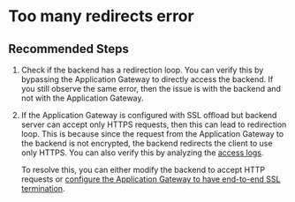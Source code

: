 <properties 
    pageTitle="I'm encountering too many redirects"
    description="Too many redirects"
    service="microsoft.network"
    resource="applicationgateways"
    authors="abshamsft"
    ms.author="absha"
    displayOrder="26"
    selfHelpType="resource"
    articleId="application-gateway-too-many-redirects-error-mooncake"
	resourceTags=""
	productPesIds=""
    supportTopicIds=""
    cloudEnvironments="MoonCake"
 	ownershipId="CloudNet_AzureApplicationGateway"
/>

# Too many redirects error

## **Recommended Steps**

1. Check if the backend has a redirection loop. You can verify this by bypassing the Application Gateway to directly access the backend. If you still observe the same error, then the issue is with the backend and not with the Application Gateway.
2. If the Application Gateway is configured with SSL offload  but backend server can accept only HTTPS requests, then this can lead to redirection loop. This is because since the request from the Application Gateway to the backend is not encrypted, the backend redirects the client to use only HTTPS. You can also verify this by analyzing the [access logs](https://docs.azure.cn/application-gateway/application-gateway-diagnostics#access-log).

    To resolve this, you can either modify the backend to accept  HTTP requests or [configure the Application Gateway to have end-to-end SSL termination](https://docs.azure.cn/application-gateway/end-to-end-ssl-portal). 
